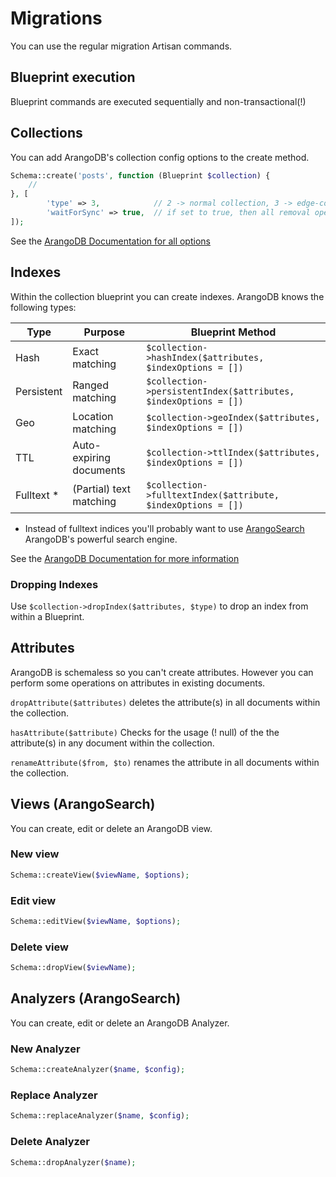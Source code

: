 # Migrations
You can use the regular migration Artisan commands.

## Blueprint execution
Blueprint commands are executed sequentially and non-transactional(!)

## Collections
You can add ArangoDB's collection config options to the create method.

```php
Schema::create('posts', function (Blueprint $collection) {
    //
}, [
        'type' => 3,            // 2 -> normal collection, 3 -> edge-collection</li>
        'waitForSync' => true,  // if set to true, then all removal operations will instantly be synchronised to disk / If this is not specified, then the collection's default sync behavior will be applied.</li>
]);
 ```
See the [ArangoDB Documentation for all options](https://docs.arangodb.com/3.3/HTTP/Collection/Creating.html)

## Indexes
Within the collection blueprint you can create indexes.
ArangoDB knows the following types:

Type       | Purpose                 | Blueprint Method 
---------- | ----------------------- | ----------------
Hash       | Exact matching          | `$collection->hashIndex($attributes, $indexOptions = [])`
Persistent | Ranged matching         | `$collection->persistentIndex($attributes, $indexOptions = [])`
Geo        | Location matching       | `$collection->geoIndex($attributes, $indexOptions = [])`
TTL        | Auto-expiring documents | `$collection->ttlIndex($attributes, $indexOptions = [])`
Fulltext * | (Partial) text matching | `$collection->fulltextIndex($attribute, $indexOptions = [])`

* Instead of fulltext indices you'll probably want to use [ArangoSearch](https://www.arangodb.com/docs/stable/arangosearch.html) 
ArangoDB's powerful search engine.  

See the [ArangoDB Documentation for more information](https://docs.arangodb.com/stable/HTTP/Indexes/)

### Dropping Indexes
Use `$collection->dropIndex($attributes, $type)` to drop an index from within a Blueprint.

## Attributes
ArangoDB is schemaless so you can't create attributes. However you can perform some operations on 
attributes in existing documents.

`dropAttribute($attributes)` deletes the attribute(s) in all documents within the collection.

`hasAttribute($attribute)` Checks for the usage (! null) of the the attribute(s) in any document within the collection.
 
`renameAttribute($from, $to)` renames the attribute in all documents within the collection.


## Views (ArangoSearch)
You can create, edit or delete an ArangoDB view.

### New view
```php
Schema::createView($viewName, $options);
``` 

### Edit view
```php
Schema::editView($viewName, $options);
```

### Delete view
```php
Schema::dropView($viewName);
```

## Analyzers (ArangoSearch)
You can create, edit or delete an ArangoDB Analyzer.

### New Analyzer
```php
Schema::createAnalyzer($name, $config);
``` 

### Replace Analyzer
```php
Schema::replaceAnalyzer($name, $config);
```

### Delete Analyzer
```php
Schema::dropAnalyzer($name);
```

